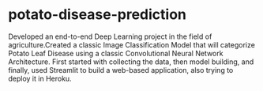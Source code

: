 # potato-disease-prediction
Developed an end-to-end Deep Learning project in the field of agriculture.Created a classic Image Classification Model that will categorize Potato Leaf Disease using a classic Convolutional Neural Network Architecture. First started with collecting the data, then model building, and finally, used Streamlit to build a web-based application, also trying to deploy it in Heroku.
